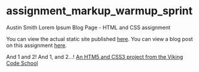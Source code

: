 assignment_markup_warmup_sprint
===============================

Austin Smith
Lorem Ipsum Blog Page - HTML and CSS assignment

You can view the actual static site published <a href="http://lorem-blog-aws.surge.sh/" target="_blank">here</a>.
You can view a blog post on this assignment <a href="https://austinwsmith.wordpress.com/2017/05/07/lorem-ipsum-blog-with-html-css/" target="_blank">here</a>.

And 1 and 2!  And 1, and 2...!
[An HTM5 and CSS3 project from the Viking Code School](http://www.vikingcodeschool.com)
